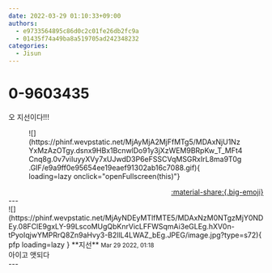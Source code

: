 ```yaml
---
date: 2022-03-29 01:10:33+09:00
authors:
  - e9733564895c86d0c2c01fe26db2fc9a
  - 01435f74a49ba8a519705ad242348232
categories:
  - Jisun
---
```


# 0-9603435

<div class="post-container" markdown="1">
<div class="content-container md-sidebar__scrollwrap" markdown="1">

오 지선이다!!!
<figure markdown="1">
![](https://phinf.wevpstatic.net/MjAyMjA2MjFfMTg5/MDAxNjU1NzYxMzAzOTgy.dsnx9HBx1BcnwlDo91y3jXzWEM9BRpKw_T_MFt4Cnq8g.0v7viIuyyXVy7xUJwdD3P6eFSSCVqMSGRxIrL8ma9T0g.GIF/e9a9ff0e95654ee19eaef91302ab16c7088.gif){ loading=lazy onclick="openFullscreen(this)"}
</figure>


</div>
</div>

<div style="text-align: right;" markdown="1">
<a href="https://weverse.io/fromis9/fanpost/0-9603435" style="text-align: right;">:material-share:{.big-emoji}</a>
</div>
---

<div class="comments-container md-sidebar__scrollwrap" markdown="1">
<div class="comment" markdown="1">
<div class='id-container' markdown="1">
![](https://phinf.wevpstatic.net/MjAyNDEyMTlfMTE5/MDAxNzM0NTgzMjY0NDEy.08FClE9gxLY-99LscoMUgQbKnrVicLFFWSqmAi3eGLEg.hXV0n-tPyoIqjwYMPRrQ8Zn9aHvy3-B2llL4LWAZ_bEg.JPEG/image.jpg?type=s72){ pfp loading=lazy }
**<span class="artist">지선</span>** <small>Mar 29 2022, 01:18</small><br>
</div>
<div class='comment-body' markdown="1">
아이고 앳되다
</div>
</div>
</div>
---
